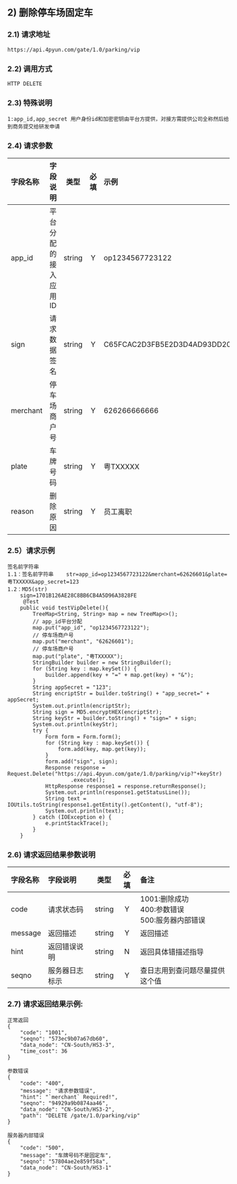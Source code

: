 

## 2) 删除停车场固定车

### 2.1) 请求地址

	https://api.4pyun.com/gate/1.0/parking/vip

### 2.2) 调用方式

	HTTP DELETE

### 2.3) 特殊说明
	1:app_id,app_secret 用户身份id和加密密钥由平台方提供，对接方需提供公司全称然后给到商务提交给研发申请


### 2.4) 请求参数

| 字段名称 | 字段说明             |  类型  | 必填 | 示例                             |
| :------- | :------------------- | :----: | :--: | :------------------------------- |
| app_id   | 平台分配的接入应用ID | string |  Y   | op1234567723122                  |
| sign     | 请求数据签名         | string |  Y   | C65FCAC2D3FB5E2D3D4AD93DD20C8C39 |
| merchant | 停车场商户号         | string |  Y   | 626266666666                     |
| plate    | 车牌号码             | string |  Y   | 粤TXXXXX                         |
| reason   | 删除原因             | string |  Y   | 员工离职                         |

### 2.5）请求示例
```
签名前字符串
1.1：签名前字符串    str=app_id=op1234567723122&merchant=62626601&plate=粤TXXXXX&app_secret=123
1.2：MD5(str)
    sign=1701B126AE28C8BB6CB4A5D96A3828FE
     @Test
    public void testVipDelete(){
        TreeMap<String, String> map = new TreeMap<>();
        // app_id平台分配
        map.put("app_id", "op1234567723122");
        // 停车场商户号
        map.put("merchant", "62626601");
        // 停车场商户号
        map.put("plate", "粤TXXXXX");
        StringBuilder builder = new StringBuilder();
        for (String key : map.keySet()) {
            builder.append(key + "=" + map.get(key) + "&");
        }
        String appSecret = "123";
        String encriptStr = builder.toString() + "app_secret=" + appSecret;
        System.out.println(encriptStr);
        String sign = MD5.encryptHEX(encriptStr);
        String keyStr = builder.toString() + "sign=" + sign;
        System.out.println(keyStr);
        try {
            Form form = Form.form();
            for (String key : map.keySet()) {
                form.add(key, map.get(key));
            }
            form.add("sign", sign);
            Response response = Request.Delete("https://api.4pyun.com/gate/1.0/parking/vip?"+keyStr)
                    .execute();
            HttpResponse response1 = response.returnResponse();
            System.out.println(response1.getStatusLine());
            String text = IOUtils.toString(response1.getEntity().getContent(), "utf-8");
            System.out.println(text);
        } catch (IOException e) {
            e.printStackTrace();
        }
    }
```


### 2.6) 请求返回结果参数说明
| 字段名称 | 字段说明       |  类型  | 必填 | 备注                                                |
| :------- | :------------- | :----: | :--: | :-------------------------------------------------- |
| code     | 请求状态码     | string |  Y   | 1001:删除成功<br>400:参数错误<br>500:服务器内部错误 |
| message  | 返回描述       | string |  Y   | 返回描述                                            |
| hint     | 返回错误说明   | string |  N   | 返回具体错描述指导                                  |
| seqno    | 服务器日志标示 | string |  Y   | 查日志用到查问题尽量提供这个值                      |


### 2.7) 请求返回结果示例:

```
正常返回
{
	"code": "1001",
	"seqno": "573ec9b07a67db60",
	"data_node": "CN-South/HS3-3",
	"time_cost": 36
}
```

```
参数错误
{
	"code": "400",
	"message": "请求参数错误",
	"hint": "`merchant` Required!",
	"seqno": "94929a9b0874aa46",
	"data_node": "CN-South/HS3-2",
	"path": "DELETE /gate/1.0/parking/vip"
}
```

```
服务器内部错误
{
	"code": "500",
	"message": "车牌号码不是固定车",
	"seqno": "57804ae2e859f58a",
	"data_node": "CN-South/HS3-1"
}
```
